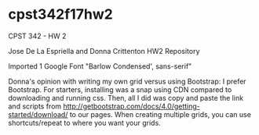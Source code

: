 # cpst342f17hw2
CPST 342 - HW 2

Jose De La Espriella and Donna Crittenton HW2 Repository

Imported 1 Google Font "Barlow Condensed', sans-serif"

Donna's opinion with writing my own grid versus using Bootstrap:
  I prefer Bootstrap. For starters, installing was a snap using CDN compared to downloading and running css. Then, all I did was copy and paste the link and scripts from http://getbootstrap.com/docs/4.0/getting-started/download/ to our pages. When creating multiple grids, you can use shortcuts/repeat to where you want your grids.
